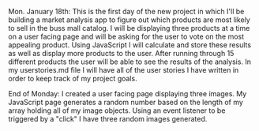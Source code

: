 
Mon. January 18th: This is the first day of the new project in which I'll be building a market analysis app to figure out which products are most likely to sell in the buss mall catalog.  I will be displaying three products at a time on a user facing page and will be asking for the user to vote on the most appealing product.  Using JavaScript I will calculate and store these results as well as display more products to the user.  After running through 15 different products the user will be able to see the results of the analysis.  In my userstories.md file I will have all of the user stories I have written in order to keep track of my project goals.  

End of Monday: I created a user facing page displaying three images.  My JavaScript page generates a random number based on the length of my array holding all of my image objects.  Using an event listener to be triggered by a "click" I have three random images generated.  
